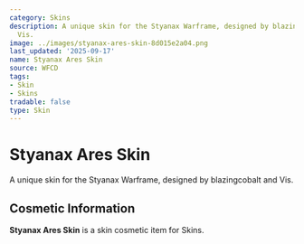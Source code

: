 ```yaml
---
category: Skins
description: A unique skin for the Styanax Warframe, designed by blazingcobalt and
  Vis.
image: ../images/styanax-ares-skin-8d015e2a04.png
last_updated: '2025-09-17'
name: Styanax Ares Skin
source: WFCD
tags:
- Skin
- Skins
tradable: false
type: Skin
---
```


# Styanax Ares Skin

A unique skin for the Styanax Warframe, designed by blazingcobalt and Vis.

## Cosmetic Information

**Styanax Ares Skin** is a skin cosmetic item for Skins.

